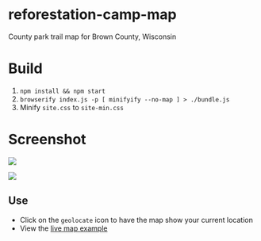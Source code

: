 # reforestation-camp-map
County park trail map for Brown County, Wisconsin 

# Build

1. `npm install && npm start`
2. `browserify index.js -p [ minifyify --no-map ] > ./bundle.js`
3. Minify `site.css` to `site-min.css`

# Screenshot

![](https://cl.ly/0a2K081O3y2J/download/Screen%20Recording%202016-12-25%20at%2009.04%20PM.gif)

![](https://cl.ly/370S2V0f0l38/download/Image%202016-12-25%20at%209.03.36%20PM.png)


## Use

* Click on the `geolocate` icon to have the map show your current location
* View the [live map example](https://bl.ocks.org/ryanbaumann/raw/8fee54a62b06b872ca7ac39e1f63ddc6/26c832620f94ad4bc41204db93630bb4019ced4c/#13.66/44.6656/-88.0837)

